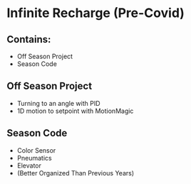  # Infinite Recharge (Pre-Covid)

## Contains: 

* Off Season Project
* Season Code

## Off Season Project
* Turning to an angle with PID
* 1D motion to setpoint with MotionMagic

## Season Code
* Color Sensor
* Pneumatics
* Elevator
* (Better Organized Than Previous Years) 